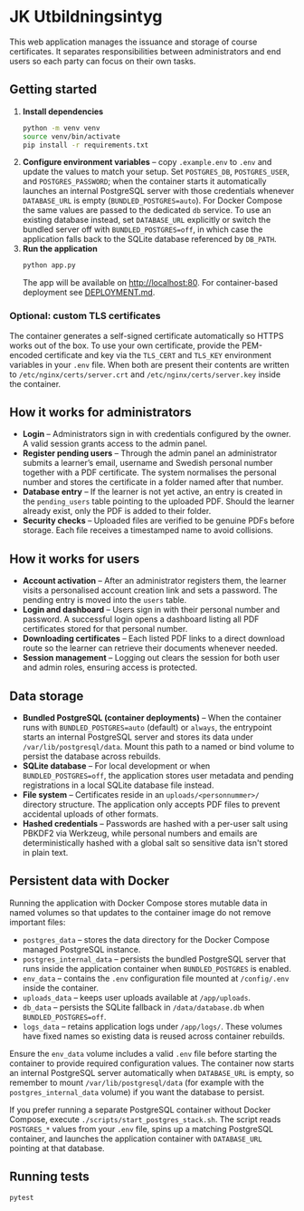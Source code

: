 # JK Utbildningsintyg

This web application manages the issuance and storage of course certificates. It separates responsibilities between administrators and end users so each party can focus on their own tasks.

## Getting started

1. **Install dependencies**
   ```bash
   python -m venv venv
   source venv/bin/activate
   pip install -r requirements.txt
   ```
2. **Configure environment variables** – copy `.example.env` to `.env` and update the values to match your setup. Set `POSTGRES_DB`, `POSTGRES_USER`, and `POSTGRES_PASSWORD`; when the container starts it automatically launches an internal PostgreSQL server with those credentials whenever `DATABASE_URL` is empty (`BUNDLED_POSTGRES=auto`). For Docker Compose the same values are passed to the dedicated `db` service. To use an existing database instead, set `DATABASE_URL` explicitly or switch the bundled server off with `BUNDLED_POSTGRES=off`, in which case the application falls back to the SQLite database referenced by `DB_PATH`.
3. **Run the application**
   ```bash
   python app.py
   ```
   The app will be available on <http://localhost:80>. For container-based deployment see [DEPLOYMENT.md](DEPLOYMENT.md).

### Optional: custom TLS certificates

The container generates a self-signed certificate automatically so HTTPS works
out of the box. To use your own certificate, provide the PEM-encoded
certificate and key via the ``TLS_CERT`` and ``TLS_KEY`` environment
variables in your `.env` file. When both are present their contents are written
to `/etc/nginx/certs/server.crt` and `/etc/nginx/certs/server.key` inside the
container.


## How it works for administrators

* **Login** – Administrators sign in with credentials configured by the owner. A valid session grants access to the admin panel.
* **Register pending users** – Through the admin panel an administrator submits a learner’s email, username and Swedish personal number together with a PDF certificate. The system normalises the personal number and stores the certificate in a folder named after that number.
* **Database entry** – If the learner is not yet active, an entry is created in the `pending_users` table pointing to the uploaded PDF. Should the learner already exist, only the PDF is added to their folder.
* **Security checks** – Uploaded files are verified to be genuine PDFs before storage. Each file receives a timestamped name to avoid collisions.

## How it works for users

* **Account activation** – After an administrator registers them, the learner visits a personalised account creation link and sets a password. The pending entry is moved into the `users` table.
* **Login and dashboard** – Users sign in with their personal number and password. A successful login opens a dashboard listing all PDF certificates stored for that personal number.
* **Downloading certificates** – Each listed PDF links to a direct download route so the learner can retrieve their documents whenever needed.
* **Session management** – Logging out clears the session for both user and admin roles, ensuring access is protected.

## Data storage

* **Bundled PostgreSQL (container deployments)** – When the container runs with `BUNDLED_POSTGRES=auto` (default) or `always`, the entrypoint starts an internal PostgreSQL server and stores its data under `/var/lib/postgresql/data`. Mount this path to a named or bind volume to persist the database across rebuilds.
* **SQLite database** – For local development or when `BUNDLED_POSTGRES=off`, the application stores user metadata and pending registrations in a local SQLite database file instead.
* **File system** – Certificates reside in an `uploads/<personnummer>/` directory structure. The application only accepts PDF files to prevent accidental uploads of other formats.
* **Hashed credentials** – Passwords are hashed with a per-user salt using PBKDF2 via Werkzeug, while personal numbers and emails are deterministically hashed with a global salt so sensitive data isn't stored in plain text.

## Persistent data with Docker

Running the application with Docker Compose stores mutable data in named volumes so that updates to the container image do not remove important files:

* `postgres_data` – stores the data directory for the Docker Compose managed PostgreSQL instance.
* `postgres_internal_data` – persists the bundled PostgreSQL server that runs inside the application container when `BUNDLED_POSTGRES` is enabled.
* `env_data` – contains the `.env` configuration file mounted at `/config/.env` inside the container.
* `uploads_data` – keeps user uploads available at `/app/uploads`.
* `db_data` – persists the SQLite fallback in `/data/database.db` when `BUNDLED_POSTGRES=off`.
* `logs_data` – retains application logs under `/app/logs/`.
These volumes have fixed names so existing data is reused across container rebuilds.

Ensure the `env_data` volume includes a valid `.env` file before starting the container to provide required configuration values. The container now starts an internal PostgreSQL server automatically when `DATABASE_URL` is empty, so remember to mount `/var/lib/postgresql/data` (for example with the `postgres_internal_data` volume) if you want the database to persist.

If you prefer running a separate PostgreSQL container without Docker Compose,
execute `./scripts/start_postgres_stack.sh`. The script reads `POSTGRES_*`
values from your `.env` file, spins up a matching PostgreSQL container, and
launches the application container with `DATABASE_URL` pointing at that
database.

## Running tests

```bash
pytest
```

